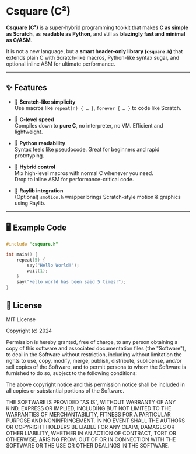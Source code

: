 # Csquare (C²)

**Csquare (C²)** is a super-hybrid programming toolkit that makes **C as simple as Scratch**, as **readable as Python**, and still as **blazingly fast and minimal as C/ASM**.  

It is not a new language, but a **smart header-only library (`csquare.h`)** that extends plain C with Scratch-like macros, Python-like syntax sugar, and optional inline ASM for ultimate performance.

---

## ✨ Features

- 🔹 **Scratch-like simplicity**  
  Use macros like `repeat(n) { … }`, `forever { … }` to code like Scratch.

- 🔹 **C-level speed**  
  Compiles down to **pure C**, no interpreter, no VM. Efficient and lightweight.

- 🔹 **Python readability**  
  Syntax feels like pseudocode. Great for beginners and rapid prototyping.

- 🔹 **Hybrid control**  
  Mix high-level macros with normal C whenever you need.  
  Drop to inline ASM for performance-critical code.

- 🔹 **Raylib integration**  
  (Optional) `smotion.h` wrapper brings Scratch-style motion & graphics using Raylib.

---

## 🖥️ Example Code

```c
#include "csquare.h"

int main() {
    repeat(5) {
        say("Hello World!");
        wait(1);
    }
    say("Hello world has been said 5 times!");
}
```
## 🔑 License
MIT License

Copyright (c) 2024 

Permission is hereby granted, free of charge, to any person obtaining a copy
of this software and associated documentation files (the "Software"), to deal
in the Software without restriction, including without limitation the rights
to use, copy, modify, merge, publish, distribute, sublicense, and/or sell
copies of the Software, and to permit persons to whom the Software is
furnished to do so, subject to the following conditions:

The above copyright notice and this permission notice shall be included in all
copies or substantial portions of the Software.

THE SOFTWARE IS PROVIDED "AS IS", WITHOUT WARRANTY OF ANY KIND, EXPRESS OR
IMPLIED, INCLUDING BUT NOT LIMITED TO THE WARRANTIES OF MERCHANTABILITY,
FITNESS FOR A PARTICULAR PURPOSE AND NONINFRINGEMENT. IN NO EVENT SHALL THE
AUTHORS OR COPYRIGHT HOLDERS BE LIABLE FOR ANY CLAIM, DAMAGES OR OTHER
LIABILITY, WHETHER IN AN ACTION OF CONTRACT, TORT OR OTHERWISE, ARISING FROM,
OUT OF OR IN CONNECTION WITH THE SOFTWARE OR THE USE OR OTHER DEALINGS IN THE
SOFTWARE.
